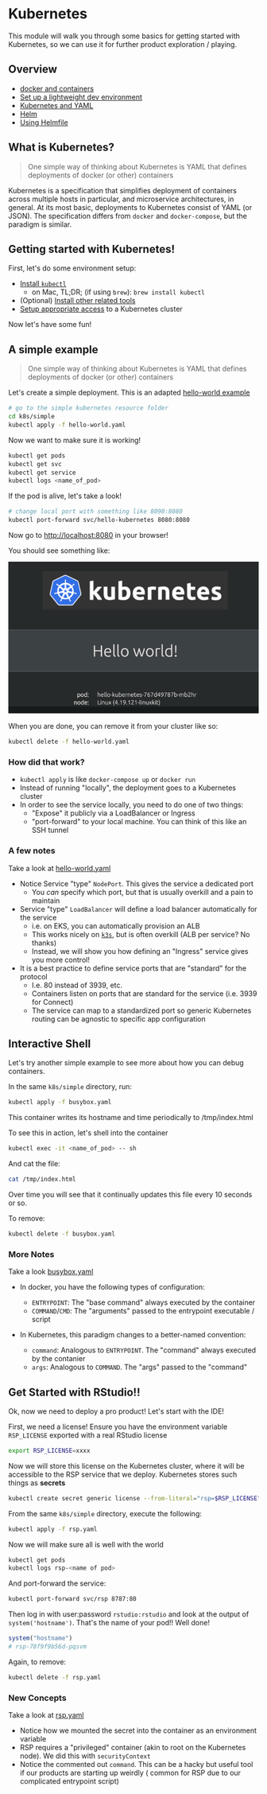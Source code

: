 # Kubernetes

This module will walk you through some basics for getting started with
Kubernetes, so we can use it for further product exploration / playing.

## Overview

- [docker and containers](./get_started.md)
- [Set up a lightweight dev environment](./k8s/k3d.md)
- [Kubernetes and YAML](./k8s.md#what-is-kubernetes)
- [Helm](./k8s/helm.md)
- [Using Helmfile](./k8s/helmfile.md)

## What is Kubernetes?

> One simple way of thinking about Kubernetes is YAML that defines deployments of docker (or other) containers

Kubernetes is a specification that simplifies deployment of containers across multiple hosts in particular, and
microservice architectures, in general. At its most basic, deployments to Kubernetes consist of YAML (or JSON). The
specification differs from `docker` and `docker-compose`, but the paradigm is similar.

## Getting started with Kubernetes!

First, let's do some environment setup:

- [Install `kubectl`](https://kubernetes.io/docs/tasks/tools/)
  - on Mac, TL;DR; (if using `brew`): `brew install kubectl`
- (Optional) [Install other related tools](./k8s/install.md)
- [Setup appropriate access](./k8s/setup.md) to a Kubernetes cluster

Now let's have some fun!

## A simple example

> One simple way of thinking about Kubernetes is YAML that defines deployments of docker (or other) containers

Let's create a simple deployment. This is an
adapted [hello-world example](https://github.com/paulbouwer/hello-kubernetes)

```bash
# go to the simple kubernetes resource folder
cd k8s/simple
kubectl apply -f hello-world.yaml
```

Now we want to make sure it is working!

```bash
kubectl get pods
kubectl get svc
kubectl get service
kubectl logs <name_of_pod>
```

If the pod is alive, let's take a look!

```bash
# change local port with something like 8090:8080
kubectl port-forward svc/hello-kubernetes 8080:8080
```

Now go to [http://localhost:8080](http://localhost:8080) in your browser!

You should see something like:

![Hello World Image](k8s/hello-world.png)

When you are done, you can remove it from your cluster like so:

```bash
kubectl delete -f hello-world.yaml
```

### How did that work?

- `kubectl apply` is like `docker-compose up` or `docker run`
- Instead of running "locally", the deployment goes to a Kubernetes cluster
- In order to see the service locally, you need to do one of two things:
  - "Expose" it publicly via a LoadBalancer or Ingress
  - "port-forward" to your local machine. You can think of this like an SSH tunnel
  
### A few notes

Take a look at [hello-world.yaml](../k8s/simple/hello-world.yaml)

- Notice Service "type" `NodePort`. This gives the service a dedicated port
  - You _can_ specify which port, but that is usually overkill and a pain to maintain
- Service "type" `LoadBalancer` will define a load balancer automatically for the service
  - i.e. on EKS, you can automatically provision an ALB
  - This works nicely on [`k3s`](./k8s/k3s.md), but is often overkill (ALB per service? No thanks)
  - Instead, we will show you how defining an "Ingress" service gives you more control!
- It is a best practice to define service ports that are "standard" for the protocol
  - I.e. 80 instead of 3939, etc.
  - Containers listen on ports that are standard for the service (i.e. 3939 for Connect)
  - The service can map to a standardized port so generic Kubernetes routing can be agnostic to specific app
    configuration

## Interactive Shell

Let's try another simple example to see more about how you can debug containers.

In the same `k8s/simple` directory, run:
```bash
kubectl apply -f busybox.yaml
```

This container writes its hostname and time periodically to /tmp/index.html

To see this in action, let's shell into the container

```bash
kubectl exec -it <name_of_pod> -- sh
```

And cat the file:
```bash
cat /tmp/index.html
```

Over time you will see that it continually updates this file every 10 seconds or so.

To remove:

```bash
kubectl delete -f busybox.yaml
```

### More Notes

Take a look [busybox.yaml](../k8s/simple/busybox.yaml)

- In docker, you have the following types of configuration:
  - `ENTRYPOINT`: The "base command" always executed by the container
  - `COMMAND`/`CMD`: The "arguments" passed to the entrypoint executable / script
  
- In Kubernetes, this paradigm changes to a better-named convention:
  - `command`: Analogous to `ENTRYPOINT`. The "command" always executed by the contanier
  - `args`: Analogous to `COMMAND`. The "args" passed to the "command"

## Get Started with RStudio!!

Ok, now we need to deploy a pro product! Let's start with the IDE!

First, we need a license! Ensure you have the environment variable `RSP_LICENSE`
exported with a real RStudio license

```bash
export RSP_LICENSE=xxxx
```

Now we will store this license on the Kubernetes cluster, where it will be accessible
to the RSP service that we deploy. Kubernetes stores such things as **secrets**

```bash
kubectl create secret generic license --from-literal="rsp=$RSP_LICENSE"
```

From the same `k8s/simple` directory, execute the following:
```bash
kubectl apply -f rsp.yaml
```

Now we will make sure all is well with the world
```bash
kubectl get pods
kubectl logs rsp-<name of pod>
```

And port-forward the service:
```bash
kubectl port-forward svc/rsp 8787:80
```

Then log in with user:password `rstudio:rstudio` and look at the output of `system('hostname')`.
That's the name of your pod!! Well done!

```r
system("hostname")
# rsp-78f9f9b56d-pqsvm
```

Again, to remove:
```bash
kubectl delete -f rsp.yaml
```

### New Concepts

Take a look at [rsp.yaml](../k8s/simple/rsp.yaml)

- Notice how we mounted the secret into the container as an environment variable
- RSP requires a "privileged" container (akin to root on the Kubernetes node). We did this with `securityContext`
- Notice the commented out `command`. This can be a hacky but useful tool if
  our products are starting up weirdly ( common for RSP due to our complicated
entrypoint script)
